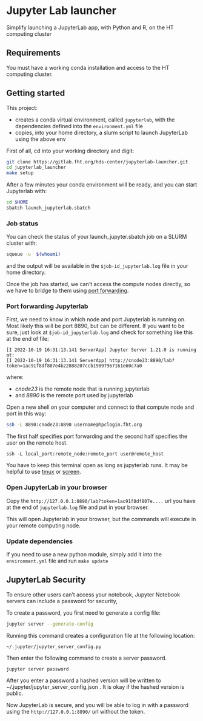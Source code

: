 # Jupyter Lab launcher

Simplify launching a JupyterLab app, with Python and R, on the HT computing cluster

## Requirements

You must have a working conda installation and access to the HT computing cluster.

## Getting started

This project:
* creates a conda virtual environment, called `jupyterlab`, 
with the dependencies defined into the `environment.yml` file
* copies, into your home directory, a slurm script to launch JupyterLab using the above env 

First of all, cd into your working directory and digit:

```bash
git clone https://gitlab.fht.org/hds-center/jupyterlab-launcher.git
cd jupyterlab_launcher
make setup

```

After a few minutes your conda environment will be ready, and you can start Jupyterlab with:

```bash
cd $HOME
sbatch launch_jupyterlab.sbatch
```

### Job status

You can check the status of your launch_jupyter.sbatch job on a SLURM cluster with:

```bash
squeue -u  $(whoami)
```

and the output will be available in the `$job-id_jupyterlab.log` file in your home directory.

Once the job has started, we can't access the compute nodes directly, so we have to bridge to them using [port forwarding](https://en.wikipedia.org/wiki/Port_forwarding).


### Port forwarding Jupyterlab

First, we need to know in which node and port Jupyterlab is running on. Most likely this will be port 8890, but can be different. 
If you want to be sure, just look at `$job-id_jupyterlab.log` and check for something like this at the end of file:
```
[I 2022-10-19 16:31:13.141 ServerApp] Jupyter Server 1.21.0 is running at:
[I 2022-10-19 16:31:13.141 ServerApp] http://cnode23:8890/lab?token=1ac91f8df807e4b22888207ccb19897967161e60c7a0
```
where:
* *cnode23* is the remote node that is running jupyterlab
* and *8890* is the remote port used by jupyterlab

Open a new shell on your computer and connect to that compute node and port in this way:

```bash
ssh -L 8890:cnode23:8890 username@hpclogin.fht.org
```

The first half specifies port forwarding and the second half specifies the user on the remote host.

`ssh -L local_port:remote_node:remote_port user@remote_host`

You have to keep this terminal open as long as jupyterlab runs. It may be helpful to use [tmux](https://en.wikipedia.org/wiki/Tmux) or [screen](https://en.wikipedia.org/wiki/GNU_Screen).

### Open JupyterLab in your browser

Copy the `http://127.0.0.1:8890/lab?token=1ac91f8df807e....` url you have at the end of `jupyterlab.log` file and put in your browser.

This will open Jupyterlab in your browser, but the commands will execute in your remote computing node.

### Update dependencies

If you need to use a new python module, simply add it into the `environment.yml` file and run `make update`

## JupyterLab Security

To ensure other users can’t access your notebook, Jupyter Notebook servers can include a password for security,

To create a password, you first need to generate a config file:

```bash
jupyter server --generate-config
```

Running this command creates a configuration file at the following location:

`~/.jupyter/jupyter_server_config.py`

Then enter the following command to create a server password.

```bash
jupyter server password
```

After you enter a password a hashed version will be written to ~/.jupyter/jupyter_server_config.json . It is okay if the hashed version is public.

Now JupyterLab is secure, and you will be able to log in with a password using the `http://127.0.0.1:8890/` url without the token.
